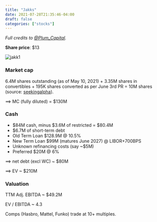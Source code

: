```yaml
---
title: "Jakks"
date: 2021-07-28T21:35:46-04:00
draft: false
categories: ["stocks"]
---
```


_Full credits to [@Plum_Capital](https://plumcapital.substack.com/)._

**Share price**: $13

![jakk1](/images/jakk1.png)

### Market cap

6.4M shares outstanding (as of May 10, 2021) + 3.35M shares in convertibles + 195K shares converted as per June 3rd PR = 10M shares (source: [seekingalpha](https://seekingalpha.com/article/4434007-jakks-pacific-refi-in-hand-get-ready-for-another-leg-up)).

==> MC (fully diluted) = $130M

### Cash

- $84M cash, minus $3.6M of restricted = $80.4M
- $6.7M of short-term debt
- Old Term Loan $128.9M @ 10.5%
- New Term Loan $99M (matures June 2027) @ LIBOR+700BPS
- Unknown refinancing costs (say ~$5M)
- Preferred $20M @ 6%

==> net debt (excl WC) ~ $80M 

==> EV ~ $210M

### Valuation

TTM Adj. EBITDA ~ $49.2M

EV / EBITDA ~ 4.3

Comps (Hasbro, Mattel, Funko) trade at 10+ multiples.






